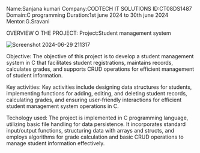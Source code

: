Name:Sanjana kumari
Company:CODTECH IT SOLUTIONS
ID:CT08DS1487
Domain:C programming
Duration:1st june 2024 to 30th june 2024
Mentor:G.Sravani

OVERVIEW O THE PROJECT:
Project:Student management system

![Screenshot 2024-06-29 211317](https://github.com/sanjanavermaa/CODTECH-Task1/assets/166320207/17183a6e-4aa3-40cf-859b-ea3a89048f71)

Objective:
The objective of this project is to develop a student management system in C that facilitates student registrations, maintains records, calculates grades, and supports CRUD operations for efficient management of student information.

Key activities:
Key activities include designing data structures for students, implementing functions for adding, editing, and deleting student records, calculating grades, and ensuring user-friendly interactions for efficient student management system operations in C.

Techology used:
The project is implemented in C programming language, utilizing basic file handling for data persistence. It incorporates standard input/output functions, structuring data with arrays and structs, and employs algorithms for grade calculation and basic CRUD operations to manage student information effectively.








